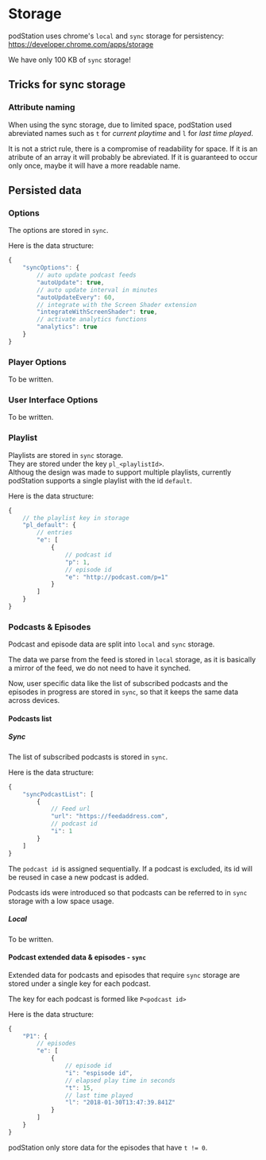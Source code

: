 # Storage

podStation uses chrome's `local` and `sync` storage for persistency:
https://developer.chrome.com/apps/storage

We have only 100 KB of `sync` storage!

## Tricks for sync storage

### Attribute naming

When using the sync storage, due to limited space, podStation
used abreviated names such as `t` for _current playtime_ and `l`
for _last time played_.

It is not a strict rule, there is a compromise of readability for
space. If it is an atribute of an array it will probably be
abreviated. If it is guaranteed to occur only once, maybe it
will have a more readable name.

## Persisted data

### Options

The options are stored in `sync`.

Here is the data structure:

```js
{
	"syncOptions": {
		// auto update podcast feeds
		"autoUpdate": true,
		// auto update interval in minutes
		"autoUpdateEvery": 60,
		// integrate with the Screen Shader extension
		"integrateWithScreenShader": true,
		// activate analytics functions
		"analytics": true
	}
}
```

### Player Options

To be written.

### User Interface Options

To be written.

### Playlist

Playlists are stored in `sync` storage.  
They are stored under the key `pl_<playlistId>`.  
Althoug the design was made to support multiple playlists, currently
podStation supports a single playlist with the id `default`.

Here is the data structure:

```js
{
	// the playlist key in storage
	"pl_default": {
		// entries
		"e": [
			{
				// podcast id
				"p": 1, 
				// episode id
				"e": "http://podcast.com/p=1"
			}
		]
	}
}
```

### Podcasts & Episodes

Podcast and episode data are split into `local` and `sync` 
storage.

The data we parse from the feed is stored in `local` storage,
as it is basically a mirror of the feed, we do not need to 
have it synched. 

Now, user specific data like the list of subscribed podcasts
and the episodes in progress are stored in `sync`, so that
it keeps the same data across devices.

#### Podcasts list

##### Sync

The list of subscribed podcasts is stored in `sync`.

Here is the data structure:

```js
{
	"syncPodcastList": [
		{
			// Feed url
			"url": "https://feedaddress.com",
			// podcast id
			"i": 1
		}
	]
}
```

The `podcast id` is assigned sequentially. If a podcast is excluded, its
id will be reused in case a new podcast is added.

Podcasts ids were introduced so that podcasts can be referred to in
`sync` storage with a low space usage.

##### Local

To be written.

#### Podcast extended data & episodes - `sync`

Extended data for podcasts and episodes that require `sync` storage
are stored under a single key for each podcast.

The key for each podcast is formed like `P<podcast id>`

Here is the data structure:

```js
{
	"P1": {
		// episodes
		"e": [
			{
				// episode id
				"i": "espisode id", 
				// elapsed play time in seconds
				"t": 15,
				// last time played
				"l": "2018-01-30T13:47:39.841Z"
			}
		]
	}
}
```

podStation only store data for the episodes that have `t != 0`.
